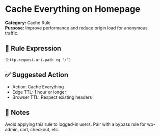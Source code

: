 # Cache Everything on Homepage

**Category:** Cache Rule  
**Purpose:** Improve performance and reduce origin load for anonymous traffic.

## 🔐 Rule Expression

```cf-expression
(http.request.uri.path eq "/")
```

## ✅ Suggested Action

- Action: Cache Everything
- Edge TTL: 1 hour or longer
- Browser TTL: Respect existing headers

## 📌 Notes

Avoid applying this rule to logged-in users. Pair with a bypass rule for wp-admin, cart, checkout, etc.
